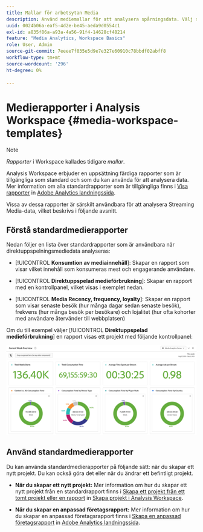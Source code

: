 ```yaml
---
title: Mallar för arbetsytan Media
description: Använd mediemallar för att analysera spårningsdata. Välj standardmallar för att köpa eller strömma media eller skapa egna mallar.
uuid: 0024b06a-eaf5-4d2e-be45-aeda9d0554c1
exl-id: a835f86a-a93a-4a56-91f4-14628cf48214
feature: "Media Analytics, Workspace Basics"
role: User, Admin
source-git-commit: 7eeee7f035e5d9e7e327e60910c78bbdf02abff8
workflow-type: tm+mt
source-wordcount: '296'
ht-degree: 0%

---
```


# Medierapporter i Analysis Workspace {#media-workspace-templates}

>[!NOTE]
>
>*Rapporter* i Workspace kallades tidigare *mallar*.

Analysis Workspace erbjuder en uppsättning färdiga rapporter som är tillgängliga som standard och som du kan använda för att analysera data. Mer information om alla standardrapporter som är tillgängliga finns i [Visa rapporter](https://experienceleague.adobe.com/docs/analytics/analyze/landing.html?lang=en#menus) in [Adobe Analytics landningssida](https://experienceleague.adobe.com/docs/analytics/analyze/landing.html).

Vissa av dessa rapporter är särskilt användbara för att analysera Streaming Media-data, vilket beskrivs i följande avsnitt.

## Förstå standardmedierapporter

Nedan följer en lista över standardrapporter som är användbara när direktuppspelningsmediedata analyseras:

* [!UICONTROL **Konsumtion av mediainnehåll**]: Skapar en rapport som visar vilket innehåll som konsumeras mest och engagerande användare.

* [!UICONTROL **Direktuppspelad medieförbrukning**]: Skapar en rapport med en kontrollpanel, vilket visas i exemplet nedan.

* [!UICONTROL **Media Recency, frequency, loyalty**]: Skapar en rapport som visar senaste besök (hur många dagar sedan senaste besök), frekvens (hur många besök per besökare) och lojalitet (hur ofta kohorter med användare återvänder till webbplatsen)

Om du till exempel väljer  [!UICONTROL **Direktuppspelad medieförbrukning**] en rapport visas ett projekt med följande kontrollpanel:

![](/help/reporting/assets/aa-workspace.png)

## Använd standardmedierapporter

Du kan använda standardmedierapporter på följande sätt: när du skapar ett nytt projekt. Du kan också göra det eller när du ändrar ett befintligt projekt.

* **När du skapar ett nytt projekt:** Mer information om hur du skapar ett nytt projekt från en standardrapport finns i [Skapa ett projekt från ett tomt projekt eller en rapport](https://experienceleague.adobe.com/docs/analytics/analyze/analysis-workspace/build-workspace-project/create-projects.html?lang=en#create-a-project-from-a-blank-project-or-a-report) in [Skapa projekt i Analysis Workspace](https://experienceleague.adobe.com/docs/analytics/analyze/analysis-workspace/build-workspace-project/create-projects.html?lang=en#create-a-project-from-a-blank-project-or-a-report).

* **När du skapar en anpassad företagsrapport:** Mer information om hur du skapar en anpassad företagsrapport finns i [Skapa en anpassad företagsrapport](https://experienceleague.adobe.com/docs/analytics/analyze/landing.html?lang=en#company-report) in [Adobe Analytics landningssida](https://experienceleague.adobe.com/docs/analytics/analyze/landing.html).
